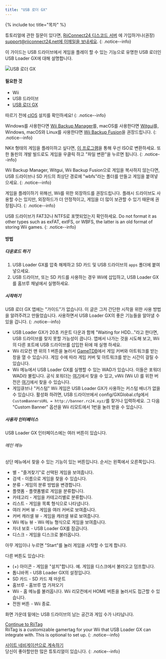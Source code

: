 ```yaml
---
title: "USB 로더 GX"
---
```


{% include toc title="목차" %}

튜토리얼에 관한 질문이 있다면, [RiiConnect24 디스코드 서버](https://discord.gg/rc24) 에 가입하거나(권장) [support@riiconnect24.net에 이메일을 보내세요](mailto:support@riiconnect24.net).
{: .notice--info}

이 가이드는 USB 드라이브에서 게임을 플레이 할 수 있는 기능으로 유명한 USB 로더인 USB Loader GX에 대해 설명합니다.

![USB 로더 GX](/images/usbloadergx.png)

#### 필요한 것

* Wii
* USB 드라이브
* [USB 로더 GX](https://hbb1.oscwii.org/hbb/usbloader_gx/usbloader_gx.zip)

따르기 전에 [cIOS](/cios) 설치를 확인하세요!
{: .notice--info}

Windows를 사용한다면 [Wii Backup Manager](/wiibackupmanager)를, macOS를 사용한다면 [Witgui](https://desairem.com/wordpress/category/witgui-download/)를, Windows, macOS와 Linux를 사용한다면 [Wii Backup Fusion](https://github.com/larsenv/Wii-Backup-Fusion)을 권장드립니다.
{: .notice--info}

NKit 형태의 게임을 플레이하고 싶다면, [이 프로그램](https://gbatemp.net/download/nkit.36157/)을 통해 우선 ISO로 변환하세요. 또한 돌핀의 개발 빌드로도 게임을 우클릭 하고 "파일 변환"을 누르면 됩니다.
{: .notice--info}

Wii Backup Manager, Witgui, Wii Backup Fusion으로 게임을 복사하지 않는다면, USB 드라이브나 SD 카드의 최상단 경로에 "wbfs"라는 폴더를 만들고 게임을 붙여넣으세요.
{: .notice--info}

게임을 플레이하기 위해선, Wii를 위한 외장하드를 권장드립니다. 플래시 드라이브도 사용할 수는 있지만, 외장하드가 더 안정적이고, 게임을 더 많이 보관할 수 있기 때문에 권장됩니다.
{: .notice--info}

USB 드라이브가 FAT32나 NTFS로 포맷되었는지 확인하세요. Do not format it as other types such as exFAT, extFS, or WBFS, the latter is an old format of storing Wii games.
{: .notice--info}

#### 방법

##### 다운로드 하기

1. USB Loader GX를 압축 해제하고 SD 카드 및 USB 드라이브의 `apps` 폴더에 붙여넣으세요.
2. USB 드라이브, 또는 SD 카드를 사용하는 경우 Wii에 삽입하고, USB Loader GX를 홈브루 채널에서 실행하세요.

##### 시작하기

USB 로더 GX 앱에는 "가이드"가 없습니다. 이 글은 그저 간단한 시작을 위한 사용 방법을 알려주려고 만들었습니다. 사용하면서 USB Loader GX의 좋은 기능들을 알아낼 수 있을 겁니다.
{: .notice--info}

* USB Loader GX가 20초 카운트 다운과 함께 "Waiting for HDD..."라고 한다면, USB 드라이브를 찾지 못할 가능성이 큽니다. 앱에서 나가는 것을 시도해 보고, Wii의 다른 포트에 USB 드라이브를 삽입한 뒤에 재 실행 하세요.
* Wii 리모컨 맨 위의 1 버튼을 눌러서 [GameTDB](https://gametdb.com/)에서 게임 커버와 아트워크를 받는 창을 열 수 있습니다. 게임 수에 따라 게임 커버 및 아트워크를 받는 시간이 걸릴 수 있습니다.
* Wii 메뉴에서 USB Loader GX를 실행할 수 있는 WAD가 있습니다. 이들은 포워더 WAD라 불립니다. 공식 포워더는 [여기](https://sourceforge.net/projects/usbloadergx/files/Releases/Forwarders/USB%20Loader%20GX-UNEO_Forwarder_5_1_AHBPROT.wad)에서 찾을 수 있고, vWii (Wii U) 를 위한 버전은 [여기](https://sourceforge.net/projects/usbloadergx/files/Releases/Forwarders/USB%20Loader%20GX-UNEO_Forwarder_5_1_AHBPROT_vWii%20%28Fix%29.wad)에서 찾을 수 있습니다.
* 게임큐브나 "커스텀" Wii 게임은 USB Loader GX가 사용하는 커스텀 배너가 없을 수 있습니다. 활성화 하려면, USB 드라이브에서 config/GXGlobal.cfg에서 `CustomBannersURL = http://banner.rc24.xyz/`를 찾거나 입력하세요. 그 다음 "Custom Banner" 옵션을 Wii 리모트에서 1번을 눌러 받을 수 있습니다.

##### 사용자 인터페이스

USB Loader GX 인터페이스에는 여러 버튼이 있습니다.

###### 메인 메뉴

상단 메뉴에서 찾을 수 있는 기능이 있는 버튼입니다. 순서는 왼쪽에서 오른쪽입니다.

* 별 - "즐겨찾기"로 선택된 게임을 보여줍니다.
* 검색 - 이름으로 게임을 찾을 수 있습니다.
* 분류 - 게임의 분류 방법을 변경합니다.
* 플랫폼 - 플랫폼별로 게임을 분류합니다.
* 카테고리 - 게임을 카테고리별로 분류합니다.
* 리스트 - 게임을 목록 형식으로 나타냅니다.
* 여러 커버 뷰 - 게임을 여러 커버로 보여줍니다.
* 커버 캐러셀 뷰 - 게임을 캐러셀 뷰로 보여줍니다.
* Wii 메뉴 뷰 - Wii 메뉴 형식으로 게임을 보여줍니다.
* 자녀 보호 - USB Loader GX를 잠급니다.
* 디스크 - 게임을 디스크로 불러옵니다.

아무 게임이나 누르면 "Start"를 눌러 게임을 시작할 수 있게 합니다.

다른 버튼도 있습니다:

* (+) 아이콘 - 게임을 "설치"합니다. 예. 게임을 디스크에서 불러오고 덤프합니다.
* 톱니바퀴 - USB Loader GX의 설정입니다.
* SD 카드 - SD 카드 재 마운트
* 홈브루 - 홈브루 앱 가져오기
* Wii - 홈 메뉴를 불러옵니다. Wii 리모컨에서 HOME 버튼을 눌러서도 접근할 수 있습니다.
* 전원 버튼 - Wii 종료.

화면 가운데 밑에는 USB 드라이브의 남는 공간과 게임 수가 나타납니다.

[Continue to RiiTag](riitag)<br> RiiTag is a customizable gamertag for your Wii that USB Loader GX can integrate with. This is optional to set up.
{: .notice--info}

[사이트 네비게이션으로 계속하기](site-navigation)<br>당신이 좋아할만한 많은 튜토리얼이 있습니다.
{: .notice--info}
